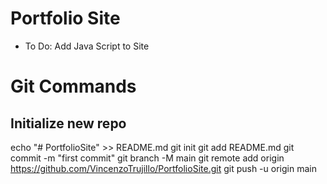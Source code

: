 # Portfolio Site

* To Do: Add Java Script to Site

# Git Commands

## Initialize new repo

echo "# PortfolioSite" >> README.md
git init
git add README.md
git commit -m "first commit"
git branch -M main
git remote add origin https://github.com/VincenzoTrujillo/PortfolioSite.git
git push -u origin main

